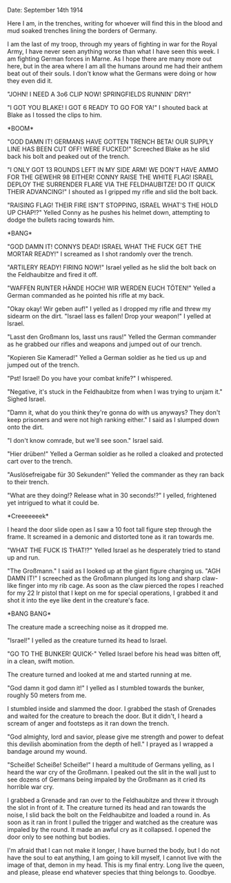  Date: September 14th 1914

Here I am, in the trenches, writing for whoever will find this in the blood and mud soaked trenches lining the borders of Germany.

I am the last of my troop, through my years of fighting in war for the Royal Army, I have never seen anything worse than what I have seen this week. I am fighting German forces in Marne. As I hope there are many more out here, but in the area where I am all the humans around me had their anthem beat out of their souls. I don't know what the Germans were doing or how they even did it.

"JOHN! I NEED A 3o6 CLIP NOW! SPRINGFIELDS RUNNIN' DRY!"

"I GOT YOU BLAKE! I GOT 6 READY TO GO FOR YA!" I shouted back at Blake as I tossed the clips to him.

\*BOOM\*

"GOD DAMN IT! GERMANS HAVE GOTTEN TRENCH BETA! OUR SUPPLY LINE HAS BEEN CUT OFF! WERE FUCKED!" Screeched Blake as he slid back his bolt and peaked out of the trench.

"I ONLY GOT 13 ROUNDS LEFT IN MY SIDE ARM! WE DON'T HAVE AMMO FOR THE GEWEHR 98 EITHER! CONNY RAISE THE WHITE FLAG! ISRAEL DEPLOY THE SURRENDER FLARE VIA THE FELDHAUBITZE! DO IT QUICK THEIR ADVANCING!" I shouted as I gripped my rifle and slid the bolt back.

"RAISING FLAG! THEIR FIRE ISN'T STOPPING, ISRAEL WHAT'S THE HOLD UP CHAP!?" Yelled Conny as he pushes his helmet down, attempting to dodge the bullets racing towards him.

\*BANG\*

"GOD DAMN IT! CONNYS DEAD! ISRAEL WHAT THE FUCK GET THE MORTAR READY!" I screamed as I shot randomly over the trench.

"ARTILERY READY! FIRING NOW!" Israel yelled as he slid the bolt back on the Feldhaubitze and fired it off.

"WAFFEN RUNTER HÄNDE HOCH! WIR WERDEN EUCH TÖTEN!" Yelled a German commanded as he pointed his rifle at my back.

"Okay okay! Wir geben auf!" I yelled as I dropped my rifle and threw my sidearm on the dirt. "Israel lass es fallen! Drop your weapon!" I yelled at Israel.

"Lasst den Großmann los, lasst uns raus!" Yelled the German commander as he grabbed our rifles and weapons and jumped out of our trench.

"Kopieren Sie Kamerad!" Yelled a German soldier as he tied us up and jumped out of the trench.

"Pst! Israel! Do you have your combat knife?" I whispered.

"Negative, it's stuck in the Feldhaubitze from when I was trying to unjam it." Sighed Israel.

"Damn it, what do you think they're gonna do with us anyways? They don't keep prisoners and were not high ranking either." I said as I slumped down onto the dirt.

"I don't know comrade, but we'll see soon." Israel said.

"Hier drüben!" Yelled a German soldier as he rolled a cloaked and protected cart over to the trench.

"Auslösefreigabe für 30 Sekunden!" Yelled the commander as they ran back to their trench.

"What are they doing!? Release what in 30 seconds!?" I yelled, frightened yet intrigued to what it could be.

\*Creeeeeeek\*

I heard the door slide open as I saw a 10 foot tall figure step through the frame. It screamed in a demonic and distorted tone as it ran towards me.

"WHAT THE FUCK IS THAT!?" Yelled Israel as he desperately tried to stand up and run.

"The Großmann." I said as I looked up at the giant figure charging us. "AGH DAMN IT!" I screeched as the Großmann plunged its long and sharp claw-like finger into my rib cage. As soon as the claw pierced the ropes I reached for my 22 lr pistol that I kept on me for special operations, I grabbed it and shot it into the eye like dent in the creature's face.

\*BANG BANG\*

The creature made a screeching noise as it dropped me.

"Israel!" I yelled as the creature turned its head to Israel.

"GO TO THE BUNKER! QUICK-" Yelled Israel before his head was bitten off, in a clean, swift motion.

The creature turned and looked at me and started running at me.

"God damn it god damn it!" I yelled as I stumbled towards the bunker, roughly 50 meters from me.

I stumbled inside and slammed the door. I grabbed the stash of Grenades and waited for the creature to breach the door. But it didn't, I heard a scream of anger and footsteps as it ran down the trench.

"God almighty, lord and savior, please give me strength and power to defeat this devilish abomination from the depth of hell." I prayed as I wrapped a bandage around my wound.

"Scheiße! Scheiße! Scheiße!" I heard a multitude of Germans yelling, as I heard the war cry of the Großmann. I peaked out the slit in the wall just to see dozens of Germans being impaled by the Großmann as it cried its horrible war cry.

I grabbed a Grenade and ran over to the Feldhaubitze and threw it through the slot in front of it. The creature turned its head and ran towards the noise, I slid back the bolt on the Feldhaubitze and loaded a round in. As soon as it ran in front I pulled the trigger and watched as the creature was impaled by the round. It made an awful cry as it collapsed. I opened the door only to see nothing but bodies.

I'm afraid that I can not make it longer, I have burned the body, but I do not have the soul to eat anything, I am going to kill myself, I cannot live with the image of that, demon in my head. This is my final entry. Long live the queen, and please, please end whatever species that thing belongs to. Goodbye.
